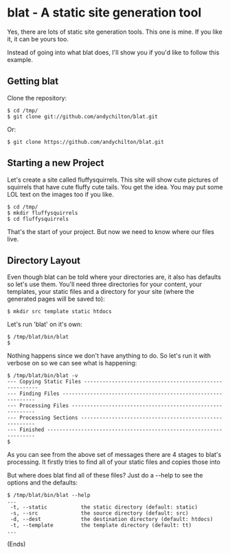 # blat - A static site generation tool

Yes, there are lots of static site generation tools. This one is mine. If you like it, it can be yours too.

Instead of going into what blat does, I'll show you if you'd like to follow this example.

## Getting blat

Clone the repository:

    $ cd /tmp/
    $ git clone git://github.com/andychilton/blat.git

Or:

    $ git clone https://github.com/andychilton/blat.git

## Starting a new Project

Let's create a site called fluffysquirrels. This site will show cute pictures of squirrels that have cute fluffy cute
tails. You get the idea. You may put some LOL text on the images too if you like.

    $ cd /tmp/
    $ mkdir fluffysquirrels
    $ cd fluffysquirrels

That's the start of your project. But now we need to know where our files live.

## Directory Layout

Even though blat can be told where your directories are, it also has defaults so let's use them. You'll need three
directories for your content, your templates, your static files and a directory for your site (where the generated
pages will be saved to):

    $ mkdir src template static htdocs

Let's run 'blat' on it's own:

    $ /tmp/blat/bin/blat
    $

Nothing happens since we don't have anything to do. So let's run it with verbose on so we can see what is happening:

    $ /tmp/blat/bin/blat -v
    --- Copying Static Files -------------------------------------------------------
    --- Finding Files -------------------------------------------------------------
    --- Processing Files ----------------------------------------------------------
    --- Processing Sections -------------------------------------------------------
    --- Finished ------------------------------------------------------------------
    $

As you can see from the above set of messages there are 4 stages to blat's processing. It firstly tries to find all of
your static files and copies those into 

But where does blat find all of these files? Just do a --help to see the options and the defaults:

    $ /tmp/blat/bin/blat --help
    ...
     -t, --static           the static directory (default: static)
     -s, --src              the source directory (default: src)
     -d, --dest             the destination directory (default: htdocs)
     -t, --template         the template directory (default: tt)
    ...

(Ends)
